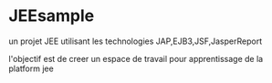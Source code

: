 JEEsample
=========

un projet JEE utilisant les technologies JAP,EJB3,JSF,JasperReport

l'objectif est de creer un espace de travail pour apprentissage de la platform jee

